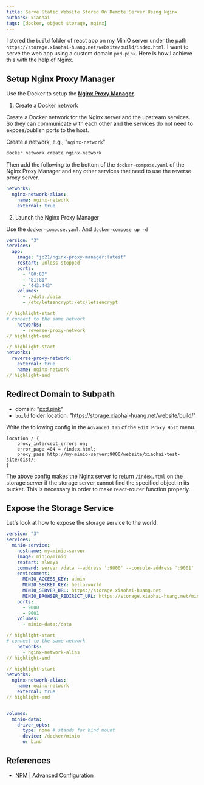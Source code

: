 ```yaml
---
title: Serve Static Website Stored On Remote Server Using Nginx
authors: xiaohai
tags: [docker, object storage, nginx]
---
```


I stored the `build` folder of react app on my MiniO server under the path `https://storage.xiaohai-huang.net/website/build/index.html`. I want to serve the web app using a custom domain `pxd.pink`. Here is how I achieve this with the help of Nginx.

<!-- truncate -->

## Setup Nginx Proxy Manager

Use the Docker to setup the [**Nginx Proxy Manager**](https://github.com/NginxProxyManager/nginx-proxy-manager).

1. Create a Docker network

Create a Docker network for the Nginx server and the upstream services. So they can communicate with each other and the services do not need to expose/publish ports to the host.

Create a network, e.g., "`nginx-network`"

```bash
docker network create nginx-network
```

Then add the following to the bottom of the `docker-compose.yaml` of the Nginx Proxy Manager and any other services that need to use the reverse proxy server.

```yaml title="docker-compose.yaml"
networks:
  nginx-network-alias:
    name: nginx-network
    external: true
```

2. Launch the Nginx Proxy Manager

Use the `docker-compose.yaml`. And `docker-compose up -d`

```yaml title="docker-compose.yaml"
version: "3"
services:
  app:
    image: "jc21/nginx-proxy-manager:latest"
    restart: unless-stopped
    ports:
      - "80:80"
      - "81:81"
      - "443:443"
    volumes:
      - ./data:/data
      - /etc/letsencrypt:/etc/letsencrypt

// highlight-start
# connect to the same network
    networks:
      - reverse-proxy-network
// highlight-end

// highlight-start
networks:
  reverse-proxy-network:
    external: true
    name: nginx-network
// highlight-end

```

## Redirect Domain to Subpath

- domain: "[pxd.pink](pxd.pink)"
- `build` folder location: "https://storage.xiaohai-huang.net/website/build/"

Write the following config in the `Advanced tab` of the `Edit Proxy Host` menu.

```
location / {
    proxy_intercept_errors on;
    error_page 404 = /index.html;
    proxy_pass http://my-minio-server:9000/website/xiaohai-test-site/dist/;
}
```

The above config makes the Nginx server to return `/index.html` on the storage server if the storage server cannot find the specified object in its bucket. This is necessary in order to make react-router function properly.

## Expose the Storage Service

Let's look at how to expose the storage service to the world.

```yaml title="docker-compose.yaml"
version: "3"
services:
  minio-service:
    hostname: my-minio-server
    image: minio/minio
    restart: always
    command: server /data --address ':9000' --console-address ':9001'
    environment:
      MINIO_ACCESS_KEY: admin
      MINIO_SECRET_KEY: hello-world
      MINIO_SERVER_URL: https://storage.xiaohai-huang.net
      MINIO_BROWSER_REDIRECT_URL: https://storage.xiaohai-huang.net/minio-console
    ports:
      - 9000
      - 9001
    volumes:
      - minio-data:/data

// highlight-start
# connect to the same network
    networks:
      - nginx-network-alias
// highlight-end

// highlight-start
networks:
  nginx-network-alias:
    name: nginx-network
    external: true
// highlight-end


volumes:
  minio-data:
    driver_opts:
      type: none # stands for bind mount
      device: /docker/minio
      o: bind
```

## References

- [NPM | Advanced Configuration](https://nginxproxymanager.com/advanced-config/#best-practice-use-a-docker-network)
